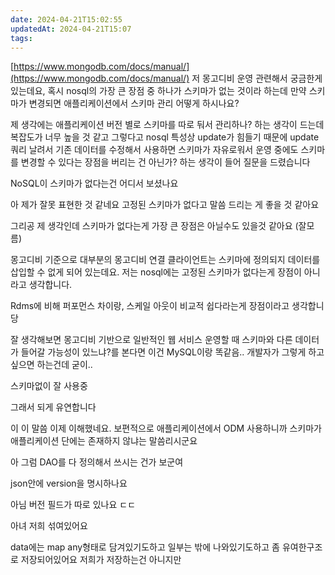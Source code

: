 ```yaml
---
date: 2024-04-21T15:02:55
updatedAt: 2024-04-21T15:07
tags: 
---
```


[https://www.mongodb.com/docs/manual/](https://www.mongodb.com/docs/manual/)
저 몽고디비 운영 관련해서 궁금한게 있는데요, 혹시 nosql의 가장 큰 장점 중 하나가 스키마가 없는 것이라 하는데 만약 스키마가 변경되면 애플리케이션에서 스키마 관리 어떻게 하시나요?

제 생각에는 애플리케이션 버전 별로 스키마를 따로 둬서 관리하나? 하는 생각이 드는데 복잡도가 너무 높을 것 같고 그렇다고 nosql 특성상 update가 힘들기 때문에 update 쿼리 날려서 기존 데이터를 수정해서 사용하면 스키마가 자유로워서 운영 중에도 스키마를 변경할 수 있다는 장점을 버리는 건 아닌가? 하는 생각이 들어 질문을 드렸습니다

NoSQL이 스키마가 없다는건 어디서 보셨나요

아 제가 잘못 표현한 것 같네요 고정된 스키마가 없다고 말씀 드리는 게 좋을 것 같아요

그리공 제 생각인데 스키마가 없다는게 가장 큰 장점은 아닐수도 있을것 같아요 (잘모름)

몽고디비 기준으로 대부분의 몽고디비 연결 클라이언트는 스키마에 정의되지 데이터를 삽입할 수 없게 되어 있는데요. 저는 nosql에는 고정된 스키마가 없다는게 장점이 아니라고 생각합니다.

Rdms에 비해 퍼포먼스 차이랑, 스케일 아웃이 비교적 쉽다라는게 장점이라고 생각합니당

잘 생각해보면 몽고디비 기반으로 일반적인 웹 서비스 운영할 때 스키마와 다른 데이터가 들어갈 가능성이 있느냐?를 본다면 이건 MySQL이랑 똑같음.. 개발자가 그렇게 하고 싶으면 하는건데 굳이..

스키마없이 잘 사용중

그래서 되게 유연합니다

이 이 말씀 이제 이해했네요. 보편적으로 애플리케이션에서 ODM 사용하니까 스키마가 애플리케이션 단에는 존재하지 않냐는 말씀리시군요

아 그럼 DAO를 다 정의해서 쓰시는 건가 보군여

json안에 version을 명시하나요

아님 버전 필드가 따로 있나요 ㄷㄷ

아녀 저희 섞여있어요

data에는 map any형태로 담겨있기도하고
일부는 밖에 나와있기도하고 좀 유여한구조로 저장되어있어요
저희가 저장하는건 아니지만